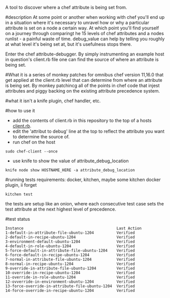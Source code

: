 A tool to discover where a chef attribute is being set from.

#description
At some point or another when working with chef you'll end up in a situation
where it's necessary to unravel how or why a particular attribute is set on a
node a certain way. At which point you'll find yourself on a journey through
comparingt he 15 levels of chef attributes and a nodes runlist - a painful
waste of time.  debug\_value can help by telling you roughly at what level 
it's being set at, but it's usefulness stops there.

Enter the chef attribute-debugger. By simply instrumenting an example host in 
question's client.rb file one can find the source of where an attribute is
being set.

#What it is
a series of monkey patches for omnibus chef version 11,16.0 that get applied 
at the client.rb level that can  determine from where an attribute is being 
set. By monkey patchincg all of the points in chef code that injest attributes
 and piggy backing on the existing attribute precedence system.

#what it isn't
a knife plugin, chef handler, etc.

#how to use it
* add the contents of client.rb in this repository to the top of a hosts
[client.rb](client.rb). 
* edit the 'attribut to debug' line at the top to reflect the attribute you 
want to determine the source of. 
* run chef on the host
```
sudo chef-client --once
```
* use knife to show the value of attribute\_debug\_location
```
knife node show HOSTNAME_HERE -a attribute_debug_location
```

#running tests
requirements: docker, kitchen, maybe some kitchen docker plugin, ii forget

```
kitchen test
```
the tests are setup like an onion, where each consecutive test case sets the
test attribute at the next highest level of precedence.

#test status

```
Instance                                         Last Action
1-default-in-attribute-file-ubuntu-1204          Verified
2-default-in-recipe-ubuntu-1204                  Verified
3-environment-default-ubuntu-1204                Verified
4-default-in-role-ubuntu-1204                    Verified
5-force-default-in-attribute-file-ubuntu-1204    Verified
6-force-default-in-recipe-ubuntu-1204            Verified
7-normal-in-attribute-file-ubuntu-1204           Verified
8-normal-in-recipe-ubuntu-1204                   Verified
9-override-in-attribute-file-ubuntu-1204         Verified
10-override-in-recipe-ubuntu-1204                Verified
11-override-in-role-ubuntu-1204                  Verified
12-ovverride-in-environment-ubuntu-1204          Verified
13-force-override-in-attribute-file-ubuntu-1204  Verified
14-force-override-in-recipe-ubuntu-1204          Verified

```
